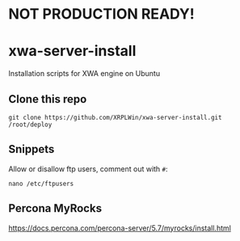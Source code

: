 # NOT PRODUCTION READY!

# xwa-server-install
Installation scripts for XWA engine on Ubuntu 

## Clone this repo

```
git clone https://github.com/XRPLWin/xwa-server-install.git /root/deploy
```

## Snippets

Allow or disallow ftp users, comment out with `#`:
```
nano /etc/ftpusers
```

## Percona MyRocks

https://docs.percona.com/percona-server/5.7/myrocks/install.html
